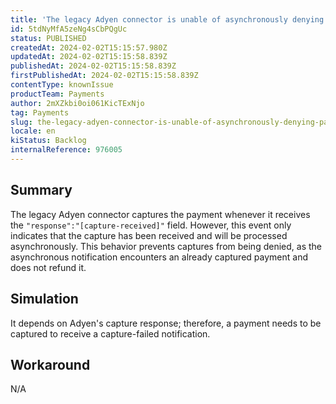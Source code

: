 ```yaml
---
title: 'The legacy Adyen connector is unable of asynchronously denying payment capture'
id: 5tdNyMfA5zeNg4sCbPQgUc
status: PUBLISHED
createdAt: 2024-02-02T15:15:57.980Z
updatedAt: 2024-02-02T15:15:58.839Z
publishedAt: 2024-02-02T15:15:58.839Z
firstPublishedAt: 2024-02-02T15:15:58.839Z
contentType: knownIssue
productTeam: Payments
author: 2mXZkbi0oi061KicTExNjo
tag: Payments
slug: the-legacy-adyen-connector-is-unable-of-asynchronously-denying-payment-capture
locale: en
kiStatus: Backlog
internalReference: 976005
---
```


## Summary


The legacy Adyen connector captures the payment whenever it receives the `"response":"[capture-received]"` field. However, this event only indicates that the capture has been received and will be processed asynchronously. This behavior prevents captures from being denied, as the asynchronous notification encounters an already captured payment and does not refund it.


##

## Simulation


It depends on Adyen's capture response; therefore, a payment needs to be captured to receive a capture-failed notification.


##

## Workaround


N/A






